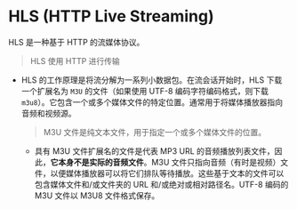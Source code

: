 # HLS (HTTP Live Streaming)
HLS 是一种基于 HTTP 的流媒体协议。
>HLS 使用 HTTP 进行传输


- HLS 的工作原理是将流分解为一系列小数据包。在流会话开始时，HLS 下载一个扩展名为 `M3U` 的文件（如果使用 UTF-8 编码字符编码格式，则下载 `m3u8`）。它包含一个或多个媒体文件的特定位置。通常用于将媒体播放器指向音频和视频源。
    > M3U 文件是纯文本文件，用于指定一个或多个媒体文件的位置。
    - 具有 M3U 文件扩展名的文件是代表 MP3 URL 的音频播放列表文件，因此，**它本身不是实际的音频文件**。M3U 文件只指向音频（有时是视频）文件，以便媒体播放器可以将它们排队等待播放。这些基于文本的文件可以包含媒体文件和/或文件夹的 URL 和/或绝对或相对路径名。UTF-8 编码的 M3U 文件以 M3U8 文件格式保存。























